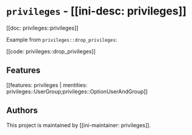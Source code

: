 # `privileges` - [[ini-desc: privileges]]

[[doc: privileges::privileges]]

Example from `privileges::drop_privileges`:

[[code: privileges::drop_privileges]]

## Features

[[features: privileges | mentities: privileges::UserGroup;privileges::OptionUserAndGroup]]

## Authors

This project is maintained by [[ini-maintainer: privileges]].
